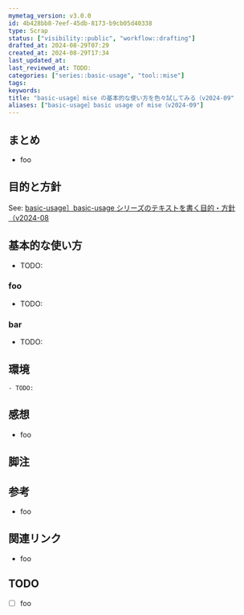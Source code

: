 ```yaml
---
mymetag_version: v3.0.0
id: 4b428bb8-7eef-45db-8173-b9cb05d40338
type: Scrap
status: ["visibility::public", "workflow::drafting"]
drafted_at: 2024-08-29T07:29
created_at: 2024-08-29T17:34
last_updated_at:
last_reviewed_at: TODO:
categories: ["series::basic-usage", "tool::mise"]
tags:
keywords:
title: "basic-usage］mise の基本的な使い方を色々試してみる（v2024-09"
aliases: ["basic-usage］basic usage of mise（v2024-09"]
---
```


## まとめ

- foo

## 目的と方針

See: [basic-usage］basic-usage シリーズのテキストを書く目的・方針（v2024-08](./63922cb4-c692-4126-9a87-1ffbbbbbffbe.md)

## 基本的な使い方

- TODO:

### foo

- TODO:

### bar

- TODO:

## 環境

```console
- TODO:
```

## 感想

- foo

## 脚注

[^1]: foobarbaz

## 参考

- foo

## 関連リンク

- foo

## TODO

- [ ] foo
